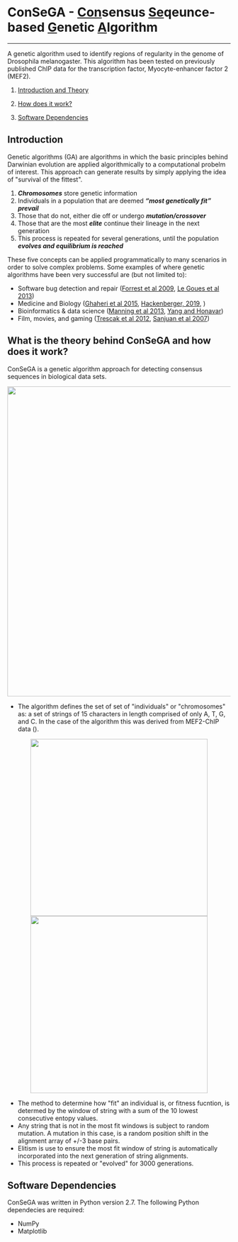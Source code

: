 # ConSeGA - <ins>Con</ins>sensus <ins>Se</ins>qeunce-based <ins>G</ins>enetic <ins>A</ins>lgorithm
---------------------------------------------------------------------------------------------------
A genetic algorithm used to identify regions of regularity in the genome of Drosophila melanogaster.  This algorithm has been tested on previously published ChIP data for the transcription factor, Myocyte-enhancer factor 2 (MEF2).

1.  [Introduction and Theory](#introduction)

2.  [How does it work?](#what-is-the-theory-behind-ConSeGA-and-how-does-it-work)

3.  [Software Dependencies](#software-dependencies)


## Introduction
Genetic algorithms (GA) are algorithms in which the basic principles behind Darwinian evolution are applied algorithmically to a computational probelm of interest.  This approach can generate results by simply applying the idea of "survival of the fittest". 

   1. **_Chromosomes_** store genetic information
   2.  Individuals in a population that are deemed **_“most genetically fit” prevail_**
   3.  Those that do not, either die off or undergo **_mutation/crossover_**
   4.  Those that are the most **_elite_** continue their lineage in the next generation
   5.  This process is repeated for several generations, until the population **_evolves and equilibrium is reached_**

These five concepts can be applied programmatically to many scenarios in order to solve complex problems.  Some examples of where genetic algorithms have been very successful are (but not limited to):
  *  Software bug detection and repair ([Forrest et al 2009](https://www.cs.cmu.edu/~clegoues/docs/legoues-gecco09.pdf), [Le Goues et al 2013](https://ieeexplore.ieee.org/document/6035728))
  *  Medicine and Biology ([Ghaheri et al 2015](https://www.ncbi.nlm.nih.gov/pmc/articles/PMC4678452/), [Hackenberger, 2019](https://www.ncbi.nlm.nih.gov/pmc/articles/PMC6509630/), )
  *  Bioinformatics & data science ([Manning et al 2013](https://www.ncbi.nlm.nih.gov/pmc/articles/PMC3813526/), [Yang and Honavar](https://link.springer.com/chapter/10.1007/978-1-4615-5725-8_8))
  *  Film, movies, and gaming ([Trescak et al 2012](https://dl.acm.org/doi/abs/10.1145/2407336.2407338?casa_token=HRSGhuKhdp8AAAAA:kJ8C1wpn3-MltHUemdlQHzojyoqLPzeqa_W1wfd6OluF-CG8L_5OOZR5hpq7VqCnzz3Qw-JWfmV8QQ), [Sanjuan et al 2007](https://link.springer.com/chapter/10.1007/978-3-540-71805-5_52))
  
## What is the theory behind ConSeGA and how does it work?

ConSeGA is a genetic algorithm approach for detecting consensus sequences in biological data sets.  

<p align="center"><img src="https://github.com/tbrunetti/ConSeGA/blob/master/pictures/overviewGA.png" width="700"></p>



   *  The algorithm defines the set of set of "individuals" or "chromosomes" as: a set of strings of 15 characters in length comprised of only A, T, G, and C.  In the case of the algorithm this was derived from MEF2-ChIP data ().
   
  <p align="center"><img src="https://github.com/tbrunetti/ConSeGA/blob/master/pictures/kmer1.png" width="400"><img src="https://github.com/tbrunetti/ConSeGA/blob/master/pictures/kmer2.png" width="400"></p>
   
   *  The method to determine how "fit" an individual is, or fitness fucntion, is determed by the window of string with a sum of the 10 lowest consecutive entopy values.
   *  Any string that is not in the most fit windows is subject to random mutation.  A mutation in this case, is a random position shift in the alignment array of +/-3 base pairs.
   *  Elitism is use to ensure the most fit window of string is automatically incorporated into the next generation of string alignments.
   *  This process is repeated or "evolved" for 3000 generations.


## Software Dependencies
ConSeGA was written in Python version 2.7.  The following Python dependecies are required:
* NumPy
* Matplotlib
